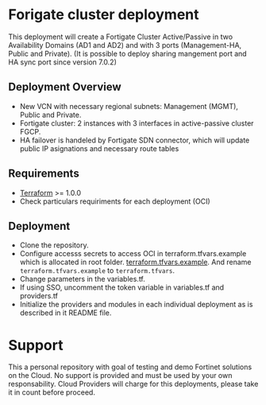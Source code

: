 # Forigate cluster deployment

This deployment will create a Fortigate Cluster Active/Passive in two Availability Domains (AD1 and AD2) and with 3 ports (Management-HA, Public and Private). (It is possible to deploy sharing mangement port and HA sync port since version 7.0.2)

## Deployment Overview

- New VCN with necessary regional subnets: Management (MGMT), Public and Private.
- Fortigate cluster: 2 instances with 3 interfaces in active-passive cluster FGCP.
- HA failover is handeled by Fortigate SDN connector, which will update public IP asignations and necessary route tables

## Requirements
* [Terraform](https://learn.hashicorp.com/terraform/getting-started/install.html) >= 1.0.0
* Check particulars requiriments for each deployment (OCI) 

## Deployment
* Clone the repository.
* Configure accesss secrets to access OCI in terraform.tfvars.example which is allocated in root folder. [terraform.tfvars.example](./terraform.tfvars.example).  And rename `terraform.tfvars.example` to `terraform.tfvars`.
* Change parameters in the variables.tf.
* If using SSO, uncomment the token variable in variables.tf and providers.tf
* Initialize the providers and modules in each individual deployment as is described in it README file.

# Support
This a personal repository with goal of testing and demo Fortinet solutions on the Cloud. No support is provided and must be used by your own responsability. Cloud Providers will charge for this deployments, please take it in count before proceed.

